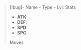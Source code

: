 > [!bug]- Name - Type - Lvl: 
> Stats
> - **ATK**: 
> - **DEF**: 
> - **SPD**: 
> - **SPC**: 
> 
> Moves
